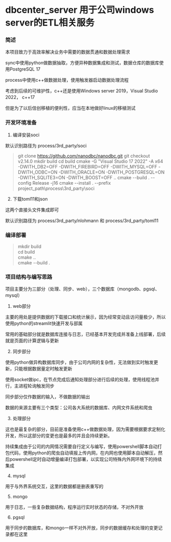 # dbcenter_server 用于公司windows server的ETL相关服务

### 简述

本项目致力于高效率解决业务中需要的数据贯通和数据处理需求

sync中使用python做数据抽取，方便异种数据集成和测试，数据仓库的数据库使用PostgreSQL 17

process中使用c++做数据处理，使用触发器启动数据处理流程

考虑到后续的可维护性，c++还是使用Windows server 2019，Visual Studio 2022， c++17

但是为了以后信创移植的便利性，应当在本地做好linux的移植测试

### 开发环境准备

1. 编译安装soci

默认识别路径为 process/3rd_party/soci

> git clone https://github.com/nanodbc/nanodbc.git
> git checkout v2.14.0
> mkdir build
> cd build
> cmake -G "Visual Studio 17 2022" -A x64 -DWITH_DB2=OFF -DWITH_FIREBIRD=OFF -DWITH_MYSQL=OFF -DWITH_ODBC=ON -DWITH_ORACLE=ON -DWITH_POSTGRESQL=ON -DWITH_SQLITE3=ON -DWITH_BOOST=OFF ..
> cmake --build . --config Release -j16
> cmake --install . --prefix project_path\process\3rd_party\soci

2. 下载toml11和json

这两个直接头文件集成即可

默认识别路径为 process/3rd_party/nlohmann 和 process/3rd_party/toml11

### 编译部署

> mkdir build \
> cd build \
> cmake .. \
> cmake --build .

### 项目结构与编写思路

项目主要分为三部分（处理、同步、web），三个数据库（mongodb、pgsql、mysql）

1. web部分

主要的用处是提供数据的下载接口和统计展示，因为经常变动且访问量极少，所以使用python的streamlit快速开发与部属

常用的基础部分就是数据库连接与日志，已经基本开发完成并准备上线部署，后续就是页面的计算逻辑与更新

2. 同步部分

使用python做异构数据库同步，由于公司内网的复杂性，无法做到实时触发更新，只能根据数据量定时触发更新

使用socket做ipc，在节点完成后通知处理部分进行后续的处理，使用线程池并行，主进程轮询触发同步

同步部分仅作数据的输入，不做数据的输出

数据的来源主要有三个类型：公司各大系统的数据库、内网文件系统和爬虫

3. 处理部分

这也是最复杂的部分，目前是准备使用c++做数据处理，因为需要根据要求定制化开发，所以这部分的变更也是最多的并且会持续更新。

持续集成由于公司的内网情况需要自行定义与编写，使用powershell脚本自动打包代码，使用python的爬虫自动填报上传内网，在内网也使用脚本自动解压，然后powershell定时自动增量编译打包部署，以实现公司特殊内外网环境下的持续集成



4. mysql

用于与外界系统交互，这里的数据都是删表重写的

5. mongo

用于日志，一些复杂数据结构，程序运行实时状态的存储，不对外开放

6. pgsql

用于同步的数据库，和mongo一样不对外开放，同步的数据缓存和处理的变更记录都在这里